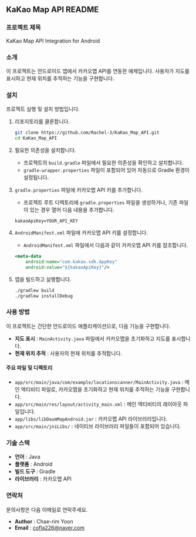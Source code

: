 ## KaKao Map API README

### 프로젝트 제목
KaKao Map API Integration for Android

### 소개
이 프로젝트는 안드로이드 앱에서 카카오맵 API를 연동한 예제입니다. 사용자가 지도를 표시하고 현재 위치를 추적하는 기능을 구현합니다.

### 설치
프로젝트 실행 및 설치 방법입니다.

1. 리포지토리를 클론합니다.
   ```bash
   git clone https://github.com/Rachel-3/KaKao_Map_API.git
   cd KaKao_Map_API
   ```

2. 필요한 의존성을 설치합니다.
   - 프로젝트의 `build.gradle` 파일에서 필요한 의존성을 확인하고 설치합니다.
   - `gradle-wrapper.properties` 파일이 포함되어 있어 자동으로 Gradle 환경이 설정됩니다.
   
3. `gradle.properties` 파일에 카카오맵 API 키를 추가합니다.
   - 프로젝트 루트 디렉토리에 `gradle.properties` 파일을 생성하거나, 기존 파일이 있는 경우 열어 다음 내용을 추가합니다.
   ```properties
   kakaoApiKey=YOUR_API_KEY
   ```

4. `AndroidManifest.xml` 파일에 카카오맵 API 키를 설정합니다.
   - `AndroidManifest.xml` 파일에서 다음과 같이 카카오맵 API 키를 참조합니다.
   ```xml
   <meta-data
       android:name="com.kakao.sdk.AppKey"
       android:value="${kakaoApiKey}"/>
   ```

5. 앱을 빌드하고 실행합니다.
   ```bash
   ./gradlew build
   ./gradlew installDebug
   ```

### 사용 방법
이 프로젝트는 간단한 안드로이드 애플리케이션으로, 다음 기능을 구현합니다.

- **지도 표시** : `MainActivity.java` 파일에서 카카오맵을 초기화하고 지도를 표시합니다.
- **현재 위치 추적** : 사용자의 현재 위치를 추적합니다.

#### 주요 파일 및 디렉토리
- `app/src/main/java/com/example/locationscanner/MainActivity.java` : 메인 액티비티 파일로, 카카오맵을 초기화하고 현재 위치를 추적하는 기능을 구현합니다.
- `app/src/main/res/layout/activity_main.xml` : 메인 액티비티의 레이아웃 파일입니다.
- `app/libs/libDaumMapAndroid.jar` : 카카오맵 API 라이브러리입니다.
- `app/src/main/jniLibs/` : 네이티브 라이브러리 파일들이 포함되어 있습니다.

### 기술 스택
- **언어** : Java
- **플랫폼** : Android
- **빌드 도구** : Gradle
- **라이브러리** : 카카오맵 API

### 연락처
문의사항은 다음 이메일로 연락주세요.

- **Author** : Chae-rim Yoon
- **Email** : cofla226@naver.com
